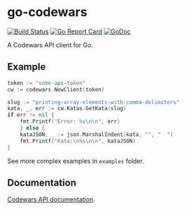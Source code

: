 # go-codewars

[![Build Status](https://travis-ci.org/hypnoglow/go-codewars.svg?branch=master)](https://travis-ci.org/hypnoglow/go-codewars)
[![Go Report Card](https://goreportcard.com/badge/github.com/hypnoglow/go-codewars)](https://goreportcard.com/report/github.com/hypnoglow/go-codewars)
[![GoDoc](https://godoc.org/github.com/hypnoglow/go-codewars?status.svg)](https://godoc.org/github.com/hypnoglow/go-codewars)

A Codewars API client for Go.

## Example

```go
token := "some-api-token"
cw := codewars.NewClient(token)

slug := "printing-array-elements-with-comma-delimiters"
kata, _, err := cw.Katas.GetKata(slug)
if err != nil {
    fmt.Printf("Error: %v\n\n", err)
    } else {
    kataJSON, _ := json.MarshalIndent(kata, "", "  ")
	fmt.Printf("Kata:\n%s\n\n", kataJSON)
}
```

See more complex examples in `examples` folder.


## Documentation

[Codewars API documentation](http://dev.codewars.com/).
